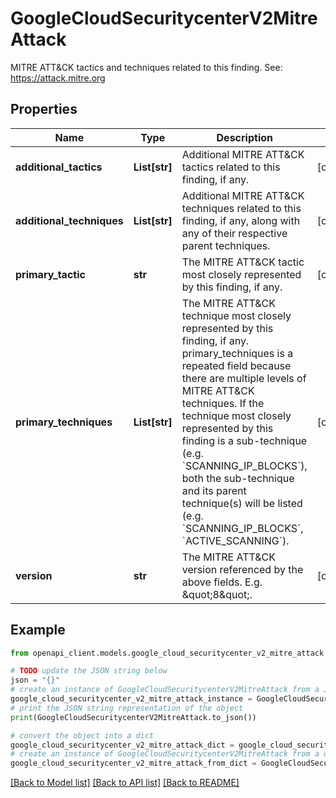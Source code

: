 # GoogleCloudSecuritycenterV2MitreAttack

MITRE ATT&CK tactics and techniques related to this finding. See: https://attack.mitre.org

## Properties

Name | Type | Description | Notes
------------ | ------------- | ------------- | -------------
**additional_tactics** | **List[str]** | Additional MITRE ATT&amp;CK tactics related to this finding, if any. | [optional] 
**additional_techniques** | **List[str]** | Additional MITRE ATT&amp;CK techniques related to this finding, if any, along with any of their respective parent techniques. | [optional] 
**primary_tactic** | **str** | The MITRE ATT&amp;CK tactic most closely represented by this finding, if any. | [optional] 
**primary_techniques** | **List[str]** | The MITRE ATT&amp;CK technique most closely represented by this finding, if any. primary_techniques is a repeated field because there are multiple levels of MITRE ATT&amp;CK techniques. If the technique most closely represented by this finding is a sub-technique (e.g. &#x60;SCANNING_IP_BLOCKS&#x60;), both the sub-technique and its parent technique(s) will be listed (e.g. &#x60;SCANNING_IP_BLOCKS&#x60;, &#x60;ACTIVE_SCANNING&#x60;). | [optional] 
**version** | **str** | The MITRE ATT&amp;CK version referenced by the above fields. E.g. \&quot;8\&quot;. | [optional] 

## Example

```python
from openapi_client.models.google_cloud_securitycenter_v2_mitre_attack import GoogleCloudSecuritycenterV2MitreAttack

# TODO update the JSON string below
json = "{}"
# create an instance of GoogleCloudSecuritycenterV2MitreAttack from a JSON string
google_cloud_securitycenter_v2_mitre_attack_instance = GoogleCloudSecuritycenterV2MitreAttack.from_json(json)
# print the JSON string representation of the object
print(GoogleCloudSecuritycenterV2MitreAttack.to_json())

# convert the object into a dict
google_cloud_securitycenter_v2_mitre_attack_dict = google_cloud_securitycenter_v2_mitre_attack_instance.to_dict()
# create an instance of GoogleCloudSecuritycenterV2MitreAttack from a dict
google_cloud_securitycenter_v2_mitre_attack_from_dict = GoogleCloudSecuritycenterV2MitreAttack.from_dict(google_cloud_securitycenter_v2_mitre_attack_dict)
```
[[Back to Model list]](../README.md#documentation-for-models) [[Back to API list]](../README.md#documentation-for-api-endpoints) [[Back to README]](../README.md)



